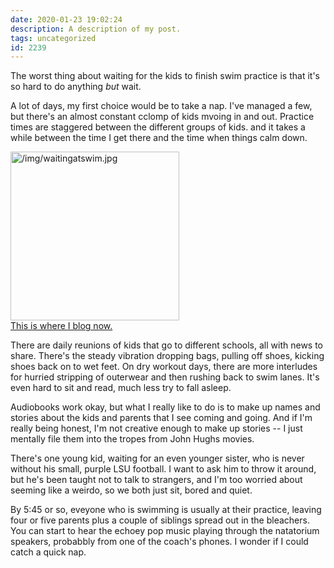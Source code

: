 ```yaml
---
date: 2020-01-23 19:02:24
description: A description of my post.
tags: uncategorized
id: 2239
---
```

The worst thing about waiting for the kids to finish swim practice is that it's so hard to do anything <i>but</i> wait.

A lot of days, my first choice would be to take a nap.  I've managed a few, but there's an almost constant cclomp of kids mvoing in and out.  Practice times are staggered between the different groups of kids. and it takes a while between the time I get there and the time when things calm down.  
<!--more-->
<a class="lightview alignright" href="/img/waitingatswim.jpg" data-lightview-caption="" data-lightview-group="group1"><img src="/img/waitingatswim.jpg" alt="/img/waitingatswim.jpg" width="270px"><br><span class="caption">This is where I blog now.</span></a>

There are daily reunions of kids that go to different schools, all with news to share.  There's the steady vibration dropping bags, pulling off shoes, kicking shoes back on to wet feet.  On dry workout days, there are more interludes for hurried stripping of outerwear and then rushing back to swim lanes.  It's even hard to sit and read, much less try to fall asleep.

Audiobooks work okay, but what I really like to do is to make up names and stories about the kids and parents that I see coming and going.  And if I'm really being honest, I'm not creative enough to make up stories -- I just mentally file them into the tropes from John Hughs movies. 

There's one young kid, waiting for an even younger sister, who is never without his small, purple LSU football.  I want to ask him to throw it around, but he's been taught not to talk to strangers, and I'm too worried about seeming like a weirdo, so we both just sit, bored and quiet.

By 5:45 or so, eveyone who is swimming is usually at their practice, leaving four or five parents plus a couple of siblings spread out in the bleachers.  You can start to hear the echoey pop music playing through the natatorium speakers, probabbly from one of the coach's phones.  I wonder if I could catch a quick nap.
